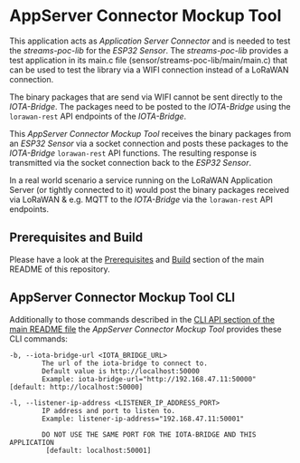 # AppServer Connector Mockup Tool

This application acts as *Application Server Connector* and is needed to test
the *streams-poc-lib* for the *ESP32 Sensor*. 
The *streams-poc-lib* provides a test application in its main.c file (sensor/streams-poc-lib/main/main.c)
that can be used to test the library via a WIFI connection instead of a LoRaWAN connection.

The binary packages that are send via WIFI cannot be sent directly to the *IOTA-Bridge*. The packages need to
be posted to the *IOTA-Bridge* using the `lorawan-rest` API endpoints of the *IOTA-Bridge*.

This *AppServer Connector Mockup Tool* receives the binary packages from an *ESP32 Sensor* via a socket connection
and posts these packages to the *IOTA-Bridge* `lorawan-rest` API functions. The resulting response is transmitted
via the socket connection back to the *ESP32 Sensor*.

In a real world scenario a service running on the LoRaWAN Application Server (or tightly connected to it) would
post the binary packages received via LoRaWAN & e.g. MQTT to the *IOTA-Bridge* via the `lorawan-rest` API endpoints.

## Prerequisites and Build
Please have a look at the [Prerequisites](../README.md#prerequisites)
and [Build](../README.md#build) section of the main README of this repository.

## AppServer Connector Mockup Tool CLI

Additionally to those commands described in the
[CLI API section of the main README file](../README.md#common-cli-options-and-io-files)
the *AppServer Connector Mockup Tool* provides these CLI commands:

    -b, --iota-bridge-url <IOTA_BRIDGE_URL>
            The url of the iota-bridge to connect to.
            Default value is http://localhost:50000
            Example: iota-bridge-url="http://192.168.47.11:50000" [default: http://localhost:50000]

    -l, --listener-ip-address <LISTENER_IP_ADDRESS_PORT>
            IP address and port to listen to.
            Example: listener-ip-address="192.168.47.11:50001"
            
            DO NOT USE THE SAME PORT FOR THE IOTA-BRIDGE AND THIS APPLICATION
             [default: localhost:50001]